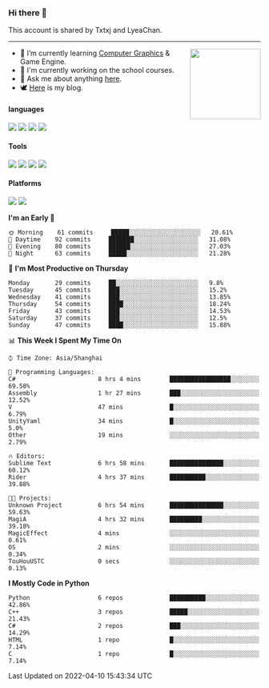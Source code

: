 ### Hi there 👋

This account is shared by Txtxj and LyeaChan.

---

<img align="right" height="141" src="https://github-readme-stats.vercel.app/api?username=txtxj&theme=tokyonight&show_icons=true&count_private=true">

- 🌱 I’m currently learning [Computer Graphics](https://github.com/txtxj/GAMES101) & Game Engine.
- 🐶 I'm currently working on the school courses.
- 💬 Ask me about anything [here](https://github.com/txtxj/txtxj/issues).
- 🕊️ [Here](https://txtxj.top) is my blog.

#### languages

![](https://img.shields.io/badge/C++-00599C?logo=cplusplus&logoColor=fff)
![](https://img.shields.io/badge/Python-3e74a2?logo=python&logoColor=fff)
![](https://img.shields.io/badge/C%23-239120?logo=csharp&logoColor=fff)
![](https://img.shields.io/badge/C-A8B9CC?logo=c&logoColor=555)


#### Tools

![](https://img.shields.io/badge/JetBrains-000000?logo=jetbrains&logoColor=fff)
![](https://img.shields.io/badge/SublimeText_3-FF9800?logo=sublimetext&logoColor=fff)
![](https://img.shields.io/badge/UE_4-0E1128?logo=unrealengine&logoColor=fff)
![](https://img.shields.io/badge/unity-FFFFFF?logo=unity&logoColor=000)

#### Platforms

![](https://img.shields.io/badge/Ubuntu_20.04-E95420?logo=ubuntu&logoColor=fff)
![](https://img.shields.io/badge/Windows_10-0078D6?logo=windows&logoColor=fff)


<!--START_SECTION:waka-->
**I'm an Early 🐤** 

```text
🌞 Morning    61 commits     █████░░░░░░░░░░░░░░░░░░░░   20.61% 
🌆 Daytime    92 commits     ███████░░░░░░░░░░░░░░░░░░   31.08% 
🌃 Evening    80 commits     ██████░░░░░░░░░░░░░░░░░░░   27.03% 
🌙 Night      63 commits     █████░░░░░░░░░░░░░░░░░░░░   21.28%

```
📅 **I'm Most Productive on Thursday** 

```text
Monday       29 commits     ██░░░░░░░░░░░░░░░░░░░░░░░   9.8% 
Tuesday      45 commits     ███░░░░░░░░░░░░░░░░░░░░░░   15.2% 
Wednesday    41 commits     ███░░░░░░░░░░░░░░░░░░░░░░   13.85% 
Thursday     54 commits     ████░░░░░░░░░░░░░░░░░░░░░   18.24% 
Friday       43 commits     ███░░░░░░░░░░░░░░░░░░░░░░   14.53% 
Saturday     37 commits     ███░░░░░░░░░░░░░░░░░░░░░░   12.5% 
Sunday       47 commits     ████░░░░░░░░░░░░░░░░░░░░░   15.88%

```


📊 **This Week I Spent My Time On** 

```text
⌚︎ Time Zone: Asia/Shanghai

💬 Programming Languages: 
C#                       8 hrs 4 mins        █████████████████░░░░░░░░   69.58% 
Assembly                 1 hr 27 mins        ███░░░░░░░░░░░░░░░░░░░░░░   12.52% 
V                        47 mins             █░░░░░░░░░░░░░░░░░░░░░░░░   6.79% 
UnityYaml                34 mins             █░░░░░░░░░░░░░░░░░░░░░░░░   5.0% 
Other                    19 mins             ░░░░░░░░░░░░░░░░░░░░░░░░░   2.79%

🔥 Editors: 
Sublime Text             6 hrs 58 mins       ███████████████░░░░░░░░░░   60.12% 
Rider                    4 hrs 37 mins       ██████████░░░░░░░░░░░░░░░   39.88%

🐱‍💻 Projects: 
Unknown Project          6 hrs 54 mins       ███████████████░░░░░░░░░░   59.63% 
MagiA                    4 hrs 32 mins       █████████░░░░░░░░░░░░░░░░   39.18% 
MagicEffect              4 mins              ░░░░░░░░░░░░░░░░░░░░░░░░░   0.61% 
OS                       2 mins              ░░░░░░░░░░░░░░░░░░░░░░░░░   0.34% 
TouHouUSTC               0 secs              ░░░░░░░░░░░░░░░░░░░░░░░░░   0.13%

```

**I Mostly Code in Python** 

```text
Python                   6 repos             ██████████░░░░░░░░░░░░░░░   42.86% 
C++                      3 repos             █████░░░░░░░░░░░░░░░░░░░░   21.43% 
C#                       2 repos             ███░░░░░░░░░░░░░░░░░░░░░░   14.29% 
HTML                     1 repo              █░░░░░░░░░░░░░░░░░░░░░░░░   7.14% 
C                        1 repo              █░░░░░░░░░░░░░░░░░░░░░░░░   7.14%

```



 Last Updated on 2022-04-10 15:43:34 UTC
<!--END_SECTION:waka-->
